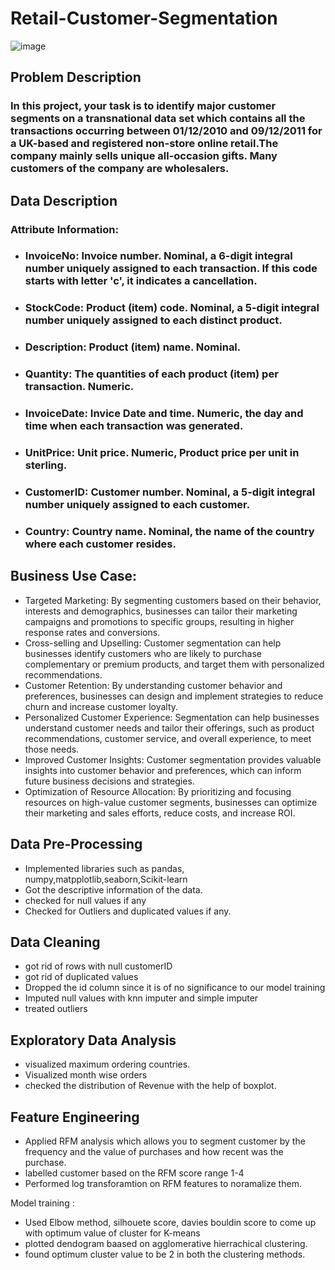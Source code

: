 # Retail-Customer-Segmentation
![image](https://user-images.githubusercontent.com/102457644/192557276-75f9297d-ac4f-482d-9b25-3e02a2afe764.png)


## **Problem Description**

### In this project, your task is to identify major customer segments on a transnational data set which contains all the transactions occurring between 01/12/2010 and 09/12/2011 for a UK-based and registered non-store online retail.The company mainly sells unique all-occasion gifts. Many customers of the company are wholesalers.


## <b> Data Description </b>

### <b>Attribute Information: </b>

* ### InvoiceNo: Invoice number. Nominal, a 6-digit integral number uniquely assigned to each transaction. If this code starts with letter 'c', it indicates a cancellation.
* ### StockCode: Product (item) code. Nominal, a 5-digit integral number uniquely assigned to each distinct product.
* ### Description: Product (item) name. Nominal.
* ### Quantity: The quantities of each product (item) per transaction. Numeric.
* ### InvoiceDate: Invice Date and time. Numeric, the day and time when each transaction was generated.
* ### UnitPrice: Unit price. Numeric, Product price per unit in sterling.
* ### CustomerID: Customer number. Nominal, a 5-digit integral number uniquely assigned to each customer.
* ### Country: Country name. Nominal, the name of the country where each customer resides.

## Business Use Case:
* Targeted Marketing: By segmenting customers based on their behavior, interests and demographics, businesses can tailor their marketing campaigns and promotions to specific groups, resulting in higher response rates and conversions.
* Cross-selling and Upselling: Customer segmentation can help businesses identify customers who are likely to purchase complementary or premium products, and target them with personalized recommendations.
* Customer Retention: By understanding customer behavior and preferences, businesses can design and implement strategies to reduce churn and increase customer loyalty.
* Personalized Customer Experience: Segmentation can help businesses understand customer needs and tailor their offerings, such as product recommendations, customer service, and overall experience, to meet those needs.
* Improved Customer Insights: Customer segmentation provides valuable insights into customer behavior and preferences, which can inform future business decisions and strategies.
* Optimization of Resource Allocation: By prioritizing and focusing resources on high-value customer segments, businesses can optimize their marketing and sales efforts, reduce costs, and increase ROI.

## Data Pre-Processing
* Implemented libraries such as pandas, numpy,matpplotlib,seaborn,Scikit-learn
* Got the descriptive information of the data.
* checked for null values if any
* Checked for Outliers and duplicated values if any.

## Data Cleaning
* got rid of rows with null customerID
* got rid of duplicated values
* Dropped the id column since it is of no significance to our model training
* Imputed null values with knn imputer and simple imputer
* treated outliers

## Exploratory Data Analysis
* visualized maximum ordering countries.
* Visualized month wise orders
* checked the distribution of Revenue with the help of boxplot.

## Feature Engineering
* Applied RFM analysis which allows you to segment customer by the frequency and the value of purchases and how recent was the purchase.
* labelled customer based on the RFM score range 1-4
* Performed log transforamtion on RFM features to noramalize them.

Model training :
* Used Elbow method, silhouete score, davies bouldin score to come up with optimum value of cluster for K-means
* plotted dendogram baased on agglomerative hierrachical clustering.
* found optimum cluster value to be 2 in both the clustering methods.
